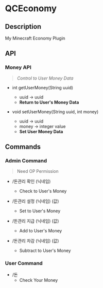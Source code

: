 # QCEconomy

## Description
My Minecraft Economy Plugin


## API

### Money API
> *Control to User Money Data*

- int getUserMoney(String uuid)
  - uuid -> uuid
  - **Return to User's Money Data**

- void setUserMoney(String uuid, int money)
  - uuid -> uuid
  - money -> integer value
  - **Set User Money Data**


## Commands

### Admin Command
> Need OP Permission

- /돈관리 확인 (닉네임)
  - Check to User's Money

- /돈관리 설정 (닉네임) (값)
  - Set to User's Money

- /돈관리 지급 (닉네임) (값)
  - Add to User's Money

- /돈관리 차감 (닉네임) (값)
  - Subtract to User's Money


### User Command

- /돈
  - Check Your Money
